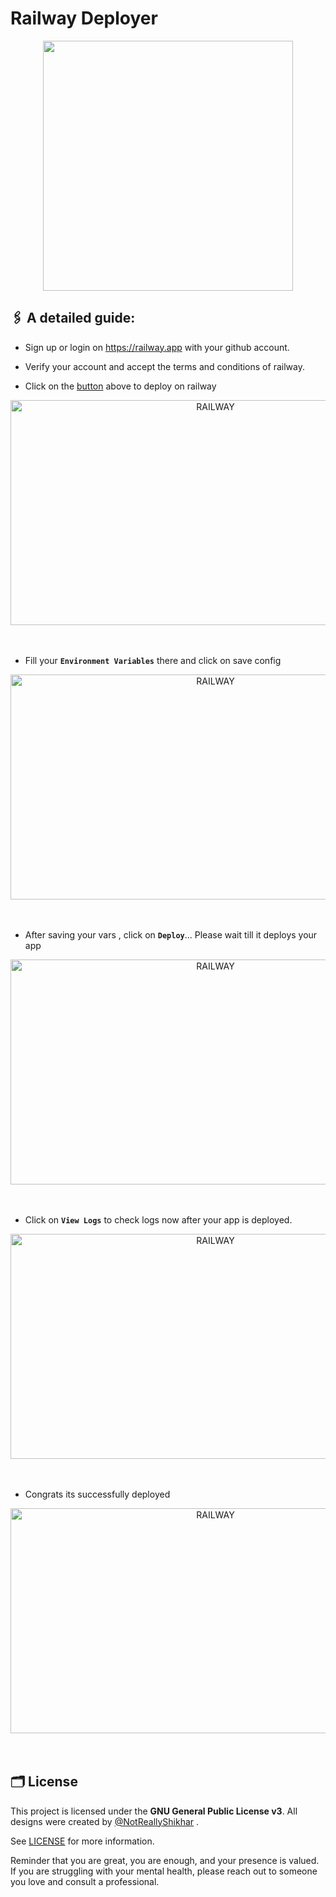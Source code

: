 # Railway Deployer

<p align="center">
  <a href="https://railway.app/new/template?code=FQTjAJ&referralCode=shakoHSYNV"><img src="https://railway.app/button.svg" width="400"/></a>
</p>


## 🖇 A detailed guide:

- Sign up or login on https://railway.app with your github account.

- Verify your account and accept the terms and conditions of railway. 

- Click on the [button](https://railway.app/new/template?code=FQTjAJ&referralCode=notreallyshikhar) above to deploy on railway

<p align="center">
    <img src="https://telegra.ph//file/70528eb60f470f19513f9.jpg" height="360" width="640" alt="RAILWAY"><br><br><br>
</p>
  
-  Fill your **`Environment Variables`** there and click on save config
  
<p align="center">
    <img src="https://telegra.ph//file/89cb99147db38b3377ca8.jpg" height="360" width="640" alt="RAILWAY"><br><br><br>
</p>
  
  
- After saving your vars , click on **`Deploy`**... Please wait till it deploys your app

<p align="center">
    <img src="https://telegra.ph//file/d1d32b0e8bcb20b2431dd.jpg" height="360" width="640" alt="RAILWAY"><br><br><br>
</p>
  
- Click on **`View Logs`** to check logs now after your app is deployed.
  
<p align="center">
    <img src="https://telegra.ph//file/824a189bbcd66dd50d066.jpg" height="360" width="640" alt="RAILWAY"><br><br><br>
</p>
  
  
- Congrats its successfully deployed
  
<p align="center">
    <img src="https://telegra.ph//file/9a4e82671b391dc75aedf.jpg" height="360" width="640" alt="RAILWAY"><br><br><br>
</p>
  
 

## 🗂 License

This project is licensed under the **GNU General Public License v3**. All designs were created by [@NotReallyShikhar](https://github.com/NotReallyShikhar) .

See [LICENSE](LICENSE) for more information.


Reminder that you are great, you are enough, and your presence is valued. If you are struggling with your mental health, please reach out to someone you love and consult a professional.
